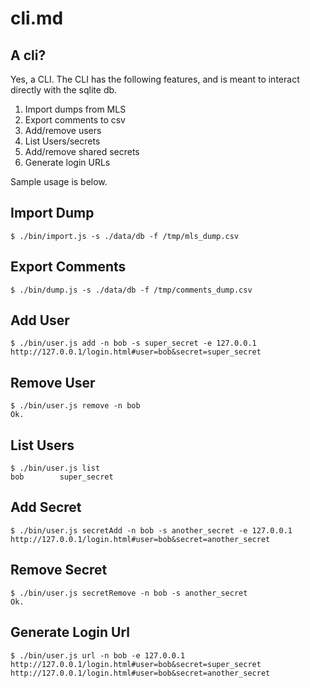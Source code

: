 cli.md
======

## A cli?

Yes, a CLI.  The CLI has the following features, and is meant to interact
directly with the sqlite db.

1. Import dumps from MLS
1. Export comments to csv
1. Add/remove users
1. List Users/secrets
1. Add/remove shared secrets
1. Generate login URLs

Sample usage is below.

## Import Dump

    $ ./bin/import.js -s ./data/db -f /tmp/mls_dump.csv

## Export Comments

    $ ./bin/dump.js -s ./data/db -f /tmp/comments_dump.csv

## Add User

    $ ./bin/user.js add -n bob -s super_secret -e 127.0.0.1
    http://127.0.0.1/login.html#user=bob&secret=super_secret

## Remove User

    $ ./bin/user.js remove -n bob
    Ok.

## List Users

    $ ./bin/user.js list
    bob        super_secret

## Add Secret

    $ ./bin/user.js secretAdd -n bob -s another_secret -e 127.0.0.1
    http://127.0.0.1/login.html#user=bob&secret=another_secret

## Remove Secret

    $ ./bin/user.js secretRemove -n bob -s another_secret
    Ok.

## Generate Login Url

    $ ./bin/user.js url -n bob -e 127.0.0.1
    http://127.0.0.1/login.html#user=bob&secret=super_secret
    http://127.0.0.1/login.html#user=bob&secret=another_secret
